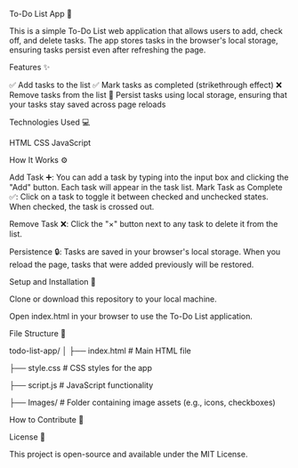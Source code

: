 To-Do List App 📝

This is a simple To-Do List web application that allows users to add, check off, and delete tasks. The app stores tasks in the browser's local storage, ensuring tasks persist even after refreshing the page.

Features ✨

✅ Add tasks to the list
✅ Mark tasks as completed (strikethrough effect)
❌ Remove tasks from the list
💾 Persist tasks using local storage, ensuring that your tasks stay saved across page reloads

Technologies Used 💻

HTML
CSS
JavaScript


How It Works ⚙️

Add Task ➕: You can add a task by typing into the input box and clicking the "Add" button. Each task will appear in the task list.
Mark Task as Complete ✅: Click on a task to toggle it between checked and unchecked states. When checked, the task is crossed out.

Remove Task ❌: Click the "×" button next to any task to delete it from the list.

Persistence 🔒: Tasks are saved in your browser's local storage. When you reload the page, tasks that were added previously will be restored.

Setup and Installation 🚀

Clone or download this repository to your local machine.

Open index.html in your browser to use the To-Do List application.

File Structure 📂

todo-list-app/
│
├── index.html        # Main HTML file

├── style.css         # CSS styles for the app

├── script.js         # JavaScript
functionality

├── Images/           # Folder containing image assets (e.g., icons, checkboxes)

How to Contribute 🤝

License 📜

This project is open-source and available under the MIT License.